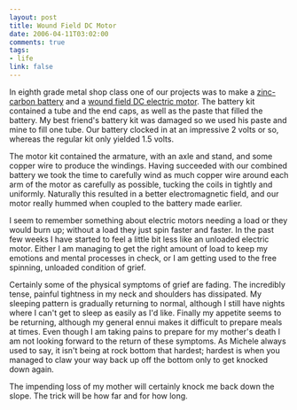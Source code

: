 ```yaml
--- 
layout: post
title: Wound Field DC Motor
date: 2006-04-11T03:02:00
comments: true
tags:
- life
link: false
---
```

In eighth grade metal shop class one of our projects was to make a <a href="http://en.wikipedia.org/wiki/Carbon-zinc_battery" title="zinc-carbon battery">zinc-carbon battery</a> and a <a href="http://en.wikipedia.org/wiki/Electric_motor#Wound_field_DC_motor" title="wound field DC electric motor">wound field DC electric motor</a>. The battery kit contained a tube and the end caps, as well as the paste that filled the battery. My best friend's battery kit was damaged so we used his paste and mine to fill one tube. Our battery clocked in at an impressive 2 volts or so, whereas the regular kit only yielded 1.5 volts.

The motor kit contained the armature, with an axle and stand, and some copper wire to produce the windings. Having succeeded with our combined battery we took the time to carefully wind as much copper wire around each arm of the motor as carefully as possible, tucking the coils in tightly and uniformly. Naturally this resulted in a better electromagnetic field, and our motor really hummed when coupled to the battery made earlier.

I seem to remember something about electric motors needing a load or they would burn up; without a load they just spin faster and faster. In the past few weeks I have started to feel a little bit less like an unloaded electric motor. Either I am managing to get the right amount of load to keep my emotions and mental processes in check, or I am getting used to the free spinning, unloaded condition of grief.

Certainly some of the physical symptoms of grief are fading. The incredibly tense, painful tightness in my neck and shoulders has dissipated. My sleeping pattern is gradually returning to normal, although I still have nights where I can't get to sleep as easily as I'd like. Finally my appetite seems to be returning, although my general ennui makes it difficult to prepare meals at times. Even though I am taking pains to prepare for my mother's death I am not looking forward to the return of these symptoms. As Michele always used to say, it isn't being at rock bottom that hardest; hardest is when you managed to claw your way back up off the bottom only to get knocked down again.

The impending loss of my mother will certainly knock me back down the slope. The trick will be how far and for how long.
